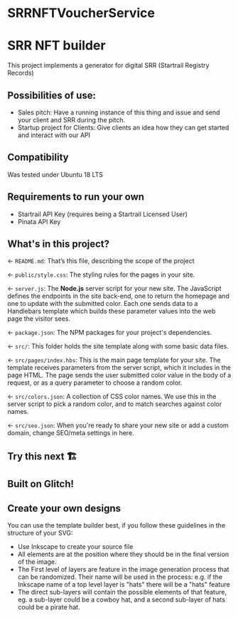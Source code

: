 # SRRNFTVoucherService

# SRR NFT builder

This project implements a generator for digital SRR (Startrail Registry Records)

## Possibilities of use:

- Sales pitch: Have a running instance of this thing and issue and send your client and SRR during the pitch.
- Startup project for Clients: Give clients an idea how they can get started and interact with our API

## Compatibility

Was tested under Ubuntu 18 LTS

## Requirements to run your own

- Startrail API Key (requires being a Startrail Licensed User)
- Pinata API Key

## What's in this project?

← `README.md`: That’s this file, describing the scope of the project

← `public/style.css`: The styling rules for the pages in your site.

← `server.js`: The **Node.js** server script for your new site. The JavaScript defines the endpoints in the site
back-end, one to return the homepage and one to update with the submitted color. Each one sends data to a Handlebars
template which builds these parameter values into the web page the visitor sees.

← `package.json`: The NPM packages for your project's dependencies.

← `src/`: This folder holds the site template along with some basic data files.

← `src/pages/index.hbs`: This is the main page template for your site. The template receives parameters from the server
script, which it includes in the page HTML. The page sends the user submitted color value in the body of a request, or
as a query parameter to choose a random color.

← `src/colors.json`: A collection of CSS color names. We use this in the server script to pick a random color, and to
match searches against color names.

← `src/seo.json`: When you're ready to share your new site or add a custom domain, change SEO/meta settings in here.

## Try this next 🏗️

## Built on Glitch!

## Create your own designs

You can use the template builder best, if you follow these guidelines in the structure of your SVG:

- Use Inkscape to create your source file
- All elements are at the position where they should be in the final version of the image.
- The First level of layers are feature in the image generation process that can be
  randomized. Their name will be used in the process: e.g. if the Inkscape name of a top level layer is "hats" there
  will be a "hats" feature
- The direct sub-layers will contain the possible elements of that feature, eg. a sub-layer could be a cowboy hat, and a
  second sub-layer of hats could be a pirate hat.

